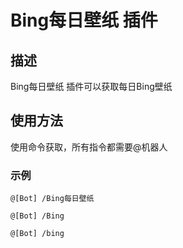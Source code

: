 # Bing每日壁纸 插件

## 描述

Bing每日壁纸 插件可以获取每日Bing壁纸

## 使用方法

使用命令获取，所有指令都需要@机器人

### 示例

```
@[Bot] /Bing每日壁纸
```
```
@[Bot] /Bing
```
```
@[Bot] /bing
```
